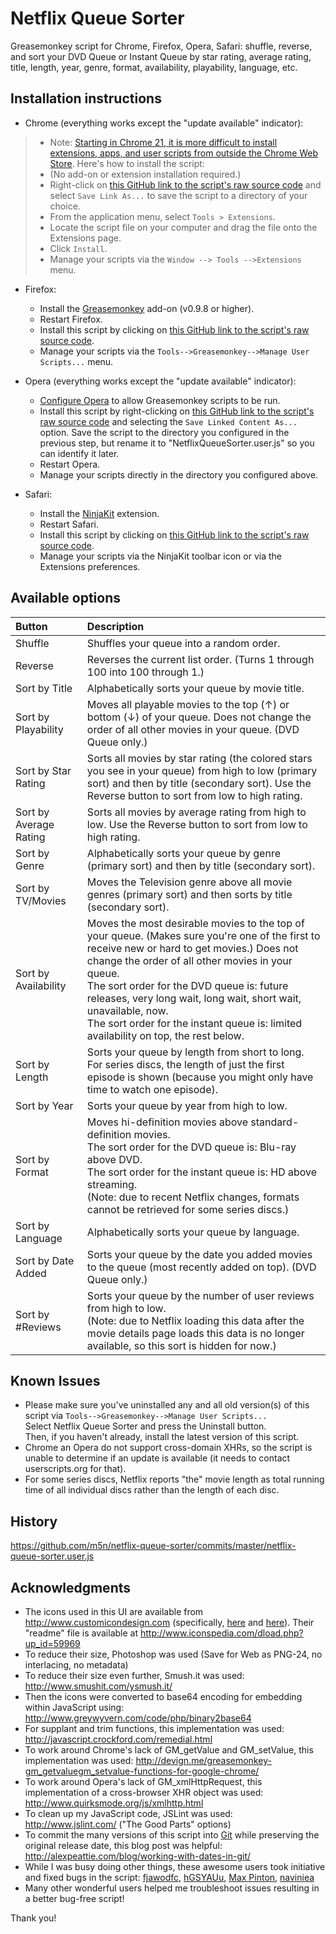 Netflix Queue Sorter
====================

Greasemonkey script for Chrome, Firefox, Opera, Safari: shuffle, reverse, and sort your DVD Queue or Instant Queue by star rating, average rating, title, length, year, genre, format, availability, playability, language, etc.


Installation instructions
-------------------------

* Chrome (everything works except the "update available" indicator):
>* Note: [Starting in Chrome 21, it is more difficult to install extensions, apps, and user scripts from outside the Chrome Web Store](http://support.google.com/chrome_webstore/?p=crx_warning). Here's how to install the script:
>* (No add-on or extension installation required.)
>* Right-click on [this GitHub link to the script's raw source code](https://raw.githubusercontent.com/m5n/netflix-queue-sorter/master/netflix-queue-sorter.user.js) and select `Save Link As...` to save the script to a directory of your choice.
>* From the application menu, select `Tools > Extensions`.
>* Locate the script file on your computer and drag the file onto the Extensions page.
>* Click `Install`.
>* Manage your scripts via the `Window --> Tools -->Extensions` menu.


* Firefox:
  * Install the [Greasemonkey](https://addons.mozilla.org/en-US/firefox/addon/748) add-on (v0.9.8 or higher).
  * Restart Firefox.
  * Install this script by clicking on [this GitHub link to the script's raw source code](https://raw.githubusercontent.com/m5n/netflix-queue-sorter/master/netflix-queue-sorter.user.js).
  * Manage your scripts via the `Tools-->Greasemonkey-->Manage User Scripts...` menu.


* Opera (everything works except the "update available" indicator):
  * [Configure Opera](http://www.techerator.com/2011/02/how-to-add-greasemoney-and-other-scripts-to-opera-11/) to allow Greasemonkey scripts to be run.
  * Install this script by right-clicking on [this GitHub link to the script's raw source code](https://raw.githubusercontent.com/m5n/netflix-queue-sorter/master/netflix-queue-sorter.user.js) and selecting the `Save Linked Content As...` option. Save the script to the directory you configured in the previous step, but rename it to "NetflixQueueSorter.user.js" so you can identify it later.
  * Restart Opera.
  * Manage your scripts directly in the directory you configured above.


* Safari:
  * Install the [NinjaKit](http://www.reddit.com/r/apple/comments/dd2sk/ninjakit_greasemonkey_for_safari/) extension.
  * Restart Safari.
  * Install this script by clicking on [this GitHub link to the script's raw source code](https://raw.githubusercontent.com/m5n/netflix-queue-sorter/master/netflix-queue-sorter.user.js).
  * Manage your scripts via the NinjaKit toolbar icon or via the Extensions preferences.


Available options
-----------------

| Button | Description |
| :-- |:-- |
| Shuffle | Shuffles your queue into a random order. |
| Reverse | Reverses the current list order. (Turns 1 through 100 into 100 through 1.) |
| Sort by Title | Alphabetically sorts your queue by movie title. |
| Sort by Playability | Moves all playable movies to the top (↑) or bottom (↓) of your queue. Does not change the order of all other movies in your queue. (DVD Queue only.) |
| Sort by Star Rating | Sorts all movies by star rating (the colored stars you see in your queue) from high to low (primary sort) and then by title (secondary sort). Use the Reverse button to sort from low to high rating. |
| Sort by Average Rating | Sorts all movies by average rating from high to low. Use the Reverse button to sort from low to high rating. |
| Sort by Genre | Alphabetically sorts your queue by genre (primary sort) and then by title (secondary sort). |
| Sort by TV/Movies | Moves the Television genre above all movie genres (primary sort) and then sorts by title (secondary sort). |
| Sort by Availability | Moves the most desirable movies to the top of your queue. (Makes sure you're one of the first to receive new or hard to get movies.) Does not change the order of all other movies in your queue.<br>The sort order for the DVD queue is: future releases, very long wait, long wait, short wait, unavailable, now.<br>The sort order for the instant queue is: limited availability on top, the rest below. |
| Sort by Length | Sorts your queue by length from short to long. For series discs, the length of just the first episode is shown (because you might only have time to watch one episode). |
| Sort by Year | Sorts your queue by year from high to low. |
| Sort by Format | Moves hi-definition movies above standard-definition movies.<br>The sort order for the DVD queue is: Blu-ray above DVD.<br>The sort order for the instant queue is: HD above streaming.<br>(Note: due to recent Netflix changes, formats cannot be retrieved for some series discs.) |
| Sort by Language | Alphabetically sorts your queue by language. |
| Sort by Date Added | Sorts your queue by the date you added movies to the queue (most recently added on top). (DVD Queue only.) |
| Sort by #Reviews | Sorts your queue by the number of user reviews from high to low.<br>(Note: due to Netflix loading this data after the movie details page loads this data is no longer available, so this sort is hidden for now.) |


Known Issues
------------

* Please make sure you've uninstalled any and all old version(s) of this script via `Tools-->Greasemonkey-->Manage User Scripts...`  
  Select Netflix Queue Sorter and press the Uninstall button.  
  Then, if you haven't already, install the latest version of this script.
* Chrome an Opera do not support cross-domain XHRs, so the script is unable to determine if an update is available (it needs to contact userscripts.org for that).
* For some series discs, Netflix reports "the" movie length as total running time of all individual discs rather than the length of each disc.


History
-------

https://github.com/m5n/netflix-queue-sorter/commits/master/netflix-queue-sorter.user.js


Acknowledgments
---------------

* The icons used in this UI are available from http://www.customicondesign.com (specifically, [here](http://www.iconspedia.com/pack/pretty-office-2038/) and [here](http://www.iconspedia.com/pack/pretty-office-5-2835/)). Their "readme" file is available at http://www.iconspedia.com/dload.php?up_id=59969
* To reduce their size, Photoshop was used (Save for Web as PNG-24, no interlacing, no metadata)
* To reduce their size even further, Smush.it was used: http://www.smushit.com/ysmush.it/
* Then the icons were converted to base64 encoding for embedding within JavaScript using: http://www.greywyvern.com/code/php/binary2base64
* For supplant and trim functions, this implementation was used: http://javascript.crockford.com/remedial.html
* To work around Chrome's lack of GM_getValue and GM_setValue, this implementation was used: http://devign.me/greasemonkey-gm_getvaluegm_setvalue-functions-for-google-chrome/
* To work around Opera's lack of GM_xmlHttpRequest, this implementation of a cross-browser XHR object was used: http://www.quirksmode.org/js/xmlhttp.html
* To clean up my JavaScript code, JSLint was used: http://www.jslint.com/ ("The Good Parts" options)
* To commit the many versions of this script into [Git](https://github.com/m5n/netflix-queue-sorter) while preserving the original release date, this blog post was helpful: http://alexpeattie.com/blog/working-with-dates-in-git/
* While I was busy doing other things, these awesome users took initiative and fixed bugs in the script: [fjawodfc](http://userscripts.org/users/480632), [hGSYAUu](http://userscripts.org/users/351458), [Max Pinton](http://userscripts.org/users/410051), [naviniea](http://userscripts.org/users/148139)
* Many other wonderful users helped me troubleshoot issues resulting in a better bug-free script!

Thank you!
